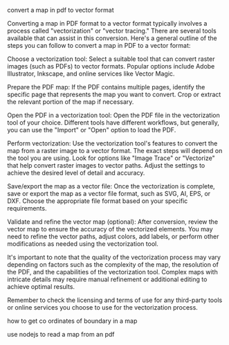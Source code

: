 convert a map in pdf to vector format

Converting a map in PDF format to a vector format typically involves a process called "vectorization" or "vector tracing." There are several tools available that can assist in this conversion. Here's a general outline of the steps you can follow to convert a map in PDF to a vector format:

Choose a vectorization tool: Select a suitable tool that can convert raster images (such as PDFs) to vector formats. Popular options include Adobe Illustrator, Inkscape, and online services like Vector Magic.

Prepare the PDF map: If the PDF contains multiple pages, identify the specific page that represents the map you want to convert. Crop or extract the relevant portion of the map if necessary.

Open the PDF in a vectorization tool: Open the PDF file in the vectorization tool of your choice. Different tools have different workflows, but generally, you can use the "Import" or "Open" option to load the PDF.

Perform vectorization: Use the vectorization tool's features to convert the map from a raster image to a vector format. The exact steps will depend on the tool you are using. Look for options like "Image Trace" or "Vectorize" that help convert raster images to vector paths. Adjust the settings to achieve the desired level of detail and accuracy.

Save/export the map as a vector file: Once the vectorization is complete, save or export the map as a vector file format, such as SVG, AI, EPS, or DXF. Choose the appropriate file format based on your specific requirements.

Validate and refine the vector map (optional): After conversion, review the vector map to ensure the accuracy of the vectorized elements. You may need to refine the vector paths, adjust colors, add labels, or perform other modifications as needed using the vectorization tool.

It's important to note that the quality of the vectorization process may vary depending on factors such as the complexity of the map, the resolution of the PDF, and the capabilities of the vectorization tool. Complex maps with intricate details may require manual refinement or additional editing to achieve optimal results.

Remember to check the licensing and terms of use for any third-party tools or online services you choose to use for the vectorization process.


how to get co ordinates of boundary in a map

use nodejs to read a map from an pdf
